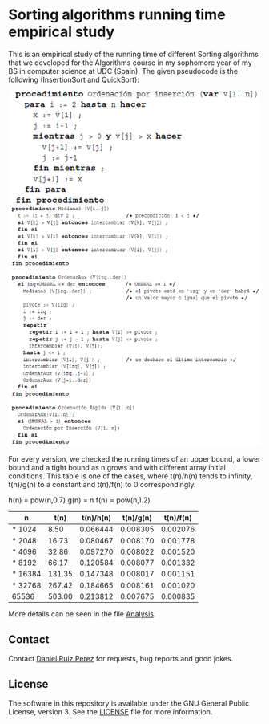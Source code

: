 Sorting algorithms running time empirical study
============


This is an empirical study of the running time of different Sorting algorithms that we developed for the Algorithms course in my sophomore year of my BS in computer science at UDC (Spain). The given pseudocode is the following (InsertionSort and QuickSort):


<p align="center">
<img src="https://github.com/DaniRuizPerez/Algorithms/blob/master/QuickSortInsertionSort/insertion.PNG" width="500">

<img src="https://github.com/DaniRuizPerez/Algorithms/blob/master/QuickSortInsertionSort/quick.PNG" width="800">
</p>


For every version, we checked the running times of an upper bound, a lower bound and a tight bound as n grows and with different array initial conditions. This table is one of the cases, where  t(n)/h(n) tends to infinity, t(n)/g(n) to a constant and t(n)/f(n) to 0 correspondingly.

h(n) = pow(n,0.7)
g(n) = n
f(n) = pow(n,1.2)

  |    n    |    t(n)   |  t(n)/h(n)  |  t(n)/g(n)  |  t(n)/f(n)  |
  |---------|-----------|-------------|-------------|-------------|
  | *  1024 |      8.50 |    0.066444 |    0.008305 |    0.002076 |
  | *  2048 |     16.73 |    0.080467 |    0.008170 |    0.001778 |
  | *  4096 |     32.86 |    0.097270 |    0.008022 |    0.001520 |
  | *  8192 |     66.17 |    0.120584 |    0.008077 |    0.001332 |
  | * 16384 |    131.35 |    0.147348 |    0.008017 |    0.001151 |
  | * 32768 |    267.42 |    0.184665 |    0.008161 |    0.001020 |
  |   65536 |    503.00 |    0.213812 |    0.007675 |    0.000835 |




More details can be seen in the file [Analysis](https://github.com/DaniRuizPerez/Algorithms/blob/master/QuickSortInsertionSort/Analysis).

## Contact

Contact [Daniel Ruiz Perez](mailto:druiz072@fiu.edu) for requests, bug reports and good jokes.


## License

The software in this repository is available under the GNU General Public License, version 3. See the [LICENSE](https://github.com/DaniRuizPerez/AutomaticReasoning/blob/master/LICENSE) file for more information.
